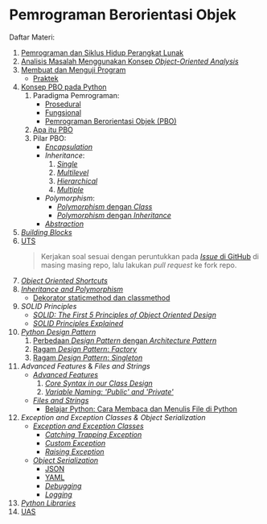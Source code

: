 <!--
Copyright (c) Pipin Fitriadi. All rights reserved.
Licensed under the MIT License. See LICENSE in the project root for license information.
-->

# Pemrograman Berorientasi Objek

Daftar Materi:

1. [Pemrograman dan Siklus Hidup Perangkat Lunak](https://docs.google.com/presentation/d/1fx8PkA4meuEdn3F8WtryPoFML9pI_8h1/edit)
2. [Analisis Masalah Menggunakan Konsep _Object-Oriented Analysis_](https://docs.google.com/presentation/d/1jJDMwl7XtiTRftSygTm58SZmS8ILqFjP/edit)
3. [Membuat dan Menguji Program](https://docs.google.com/presentation/d/1mypdO97pLIT8iX9YpBYkuxpnYZBKzasD/edit)
    - [Praktek](membuat_dan_menguji_program/)
4. [Konsep PBO pada Python](https://drive.google.com/file/d/1pm2Sm-Iih5gi8oynQis7MkpMZk8LPcJi/view)
    1. Paradigma Pemrograman:
        - [Prosedural](konsep_oop_pada_python/prosedural.py)
        - [Fungsional](konsep_oop_pada_python/fungsional.py)
        - [Pemrograman Berorientasi Objek (PBO)](konsep_oop_pada_python/pbo.py)
    2. [Apa itu PBO](konsep_oop_pada_python/apa_itu_pbo.py)
    3. Pilar PBO:
        - [_Encapsulation_](konsep_oop_pada_python/encapsulation.py)
        - _Inheritance_:
            1. [_Single_](konsep_oop_pada_python/inheritance/single.py)
            2. [_Multilevel_](konsep_oop_pada_python/inheritance/multilevel.py)
            3. [_Hierarchical_](konsep_oop_pada_python/inheritance/hierarchical.py)
            4. [_Multiple_](konsep_oop_pada_python/inheritance/multiple.py)
        - _Polymorphism_:
            - [_Polymorphism_ dengan _Class_](konsep_oop_pada_python/polymorphism/dengan_class.py)
            - [_Polymorphism_ dengan _Inheritance_](konsep_oop_pada_python/polymorphism/dengan_inheritance.py)
        - [_Abstraction_](konsep_oop_pada_python/abstraction.py)
5. [_Building Blocks_](https://drive.google.com/file/d/14E9r_DTD_mr9jxiWj-sE1eiSi8jt78-i/view)
6. [UTS](uts.py)
    > Kerjakan soal sesuai dengan peruntukkan pada [_Issue_ di GitHub](https://github.com/pipinfitriadi/pbo/issues) di masing masing repo, lalu lakukan _pull request_ ke fork repo.
7. [_Object Oriented Shortcuts_](https://drive.google.com/file/d/149J5S_NapIrMu0-Ca8r7Mqm-NeijTxKs/view)
8. [_Inheritance and Polymorphism_](https://drive.google.com/file/d/1MiOI4ZyzWow_HY-_2wxvdC1pwzc5ySGs/view)
    - [Dekorator staticmethod dan classmethod](https://jagongoding.com/python/menengah/oop/classmethod/)
9. _SOLID Principles_
    - [_SOLID: The First 5 Principles of Object Oriented Design_](https://www.digitalocean.com/community/conceptual-articles/s-o-l-i-d-the-first-five-principles-of-object-oriented-design)
    - [_SOLID Principles Explained_](https://www.youtube.com/watch?v=V3TUEeB0kW0)
10. [_Python Design Pattern_](https://drive.google.com/file/d/1So0nTMM9QeY0kKSiKL3Y6jkgKJQHB1JC/view)
    1. [Perbedaan _Design Pattern_ dengan _Architecture Pattern_](https://www.anbidev.com/design-pattern-atau-architecture-pattern/)
    2. [Ragam _Design Pattern_: _Factory_](https://www.anbidev.com/design-pattern-factory/)
    3. [Ragam _Design Pattern_: _Singleton_](https://www.anbidev.com/design-pattern-singleton/)
11. _Advanced Features_ & _Files and Strings_
    - [_Advanced Features_](https://drive.google.com/file/d/1Sqq6y0tq0P_JW2-wNQ8dNDSvlfBs_prZ/view)
        1. [_Core Syntax in our Class Design_](advanced_features/core_syntax_in_our_class_design.py)
        2. [_Variable Naming: 'Public' and 'Private'_](advanced_features/variable_naming_public_and_private.py)
    - [_Files and Strings_](https://drive.google.com/file/d/1Sv-nWTDhoUTQQkXw91_y5S4uTfyQ83V3/view)
        - [Belajar Python: Cara Membaca dan Menulis File di Python](https://www.petanikode.com/python-file/)
12. _Exception and Exception Classes & Object Serialization_
    - [_Exception and Exception Classes_](https://drive.google.com/file/d/1I3PqXhAaIvk0_yh6c11_4BCaXPUoqQwm/view)
        - [_Catching Trapping Exception_](exception_and_exception_class/catching_trapping_exception.py)
        - [_Custom Exception_](exception_and_exception_class/custom_exception.py)
        - [_Raising Exception_](exception_and_exception_class/raising_exception.py)
    - [_Object Serialization_](https://drive.google.com/file/d/1dGi9O729cbxZcTz5xdWiqksjRlUZeX-Q/view)
        - [JSON](object_serialization/tes_json.py)
        - [YAML](object_serialization/script_yaml1.py)
        - [_Debugging_](https://realpython.com/python-debugging-pdb/)
        - [_Logging_](https://realpython.com/python-logging/)
13. [_Python Libraries_](https://drive.google.com/file/d/1wdhtA7vH6dpGVa4nmixuBXuYpXK8YgrW/view?usp=sharing)
14. [UAS](https://drive.google.com/file/d/17uy2_kR7yXJiwAsx95lRWGrgBFb79vI4/view)
